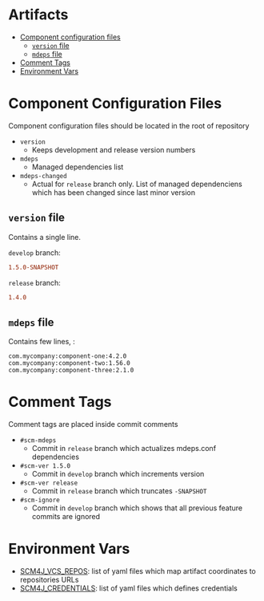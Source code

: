 # Artifacts

- [Component configuration files](#component-configuration-files)
  - [`version` file](#version-file)
  - [`mdeps` file](#mdeps-file)
- [Comment Tags](#comment-tags)
- [Environment Vars](#environment-vars)

# Component Configuration Files

Component configuration files should be  located in the root of repository

- `version`
  - Keeps development and release version numbers
- `mdeps`
  - Managed dependencies list
- `mdeps-changed`
  - Actual for `release` branch only. List of managed dependenciens which has been changed since last minor version
  
## `version` file

Contains a single line.

`develop` branch:
```ini
1.5.0-SNAPSHOT
```
`release`  branch:
```ini
1.4.0
```  

## `mdeps` file

Contains few lines, :

```
com.mycompany:component-one:4.2.0
com.mycompany:component-two:1.56.0
com.mycompany:component-three:2.1.0
```

# Comment Tags

Comment tags are placed inside commit comments

- `#scm-mdeps`
  - Commit in `release` branch which actualizes mdeps.conf dependencies
- `#scm-ver 1.5.0`
  - Commit in `develop` branch which increments version
- `#scm-ver release`
  - Commit in `release` branch which truncates `-SNAPSHOT`
- `#scm-ignore`
  - Commit in `develop` branch which shows that all previous feature commits are ignored
  
# Environment Vars

- [SCM4J_VCS_REPOS](data-structure-SCM4J_VCS_REPOS.md): list of yaml files which map artifact coordinates to repositories URLs
- [SCM4J_CREDENTIALS](data-structure-SCM4J_CREDENTIALS.md): list of yaml files which defines credentials
